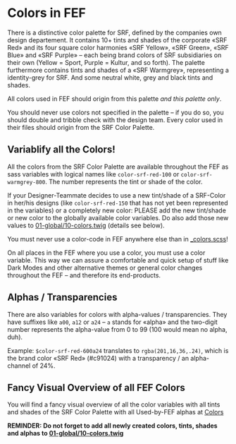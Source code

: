 # Colors in FEF

There is a distinctive color palette for SRF, defined by the companies own design departement. It contains 10+ tints and shades of the corporate «SRF Red» and its four square color harmonies «SRF Yellow», «SRF Green», «SRF Blue» and «SRF Purple» – each being brand colors of SRF subsidiaries on their own (Yellow = Sport, Purple = Kultur, and so forth). The palette furthermore contains tints and shades of a «SRF Warmgrey», representing a identity-grey for SRF. And some neutral white, grey and black tints and shades.

All colors used in FEF should origin from this palette *and this palette only*.

You should never use colors not specified in the palette – if you do so, you should double and tribble check with the design team. Every color used in their files should origin from the SRF Color Palette.

## Variablify all the Colors!
All the colors from the SRF Color Palette are available throughout the FEF as sass variables with logical names like `color-srf-red-100` or `color-srf-warmgrey-800`. The number represents the tint or shade of the color.

If your Designer-Teammate decides to use a new tint/shade of a SRF-Color in her/his designs (like `color-srf-red-150` that has not yet been represented in the variables) or a completely new color: PLEASE add the new tint/shade or new color to the globally available color variables. Do also add those new values to <a href="01-global/10-colors.twig" data-fef-href="/patterns/01-global-10-colors/01-global-10-colors.html">01-global/10-colors.twig</a> (details see below).

You must never use a color-code in FEF anywhere else than in <a href="_colors.scss" data-fef-href="/patterns/_colors.scss">_colors.scss</a>!

On all places in the FEF where you use a color, you must use a color variable. This way we can assure a comfortable and quick setup of stuff like Dark Modes and other alternative themes or general color changes throughout the FEF – and therefore its end-products.

## Alphas / Transparencies
There are also variables for colors with alpha-values / transparencies. They have suffixes like `a00`, `a12` or `a24` – `a` stands for «alpha» and the two-digit number represents the alpha-value from 0 to 99 (100 would mean no alpha, duh).

Example: `$color-srf-red-600a24` translates to `rgba(201,16,36,.24)`, which is the brand color «SRF Red» (#c91024) with a transparency / an alpha-channel of 24%.

## Fancy Visual Overview of all FEF Colors
You will find a fancy visual overview of all the color variables with all tints and shades of the SRF Color Palette with all Used-by-FEF alphas at <a href="01-global/10-colors.twig" data-fef-href="/patterns/01-global-10-colors/01-global-10-colors.html">Colors</a>

**REMINDER: Do not forget to add all newly created colors, tints, shades and alphas to <a href="01-global/10-colors.twig" data-fef-href="/patterns/01-global-10-colors/01-global-10-colors.html">01-global/10-colors.twig</a>**

